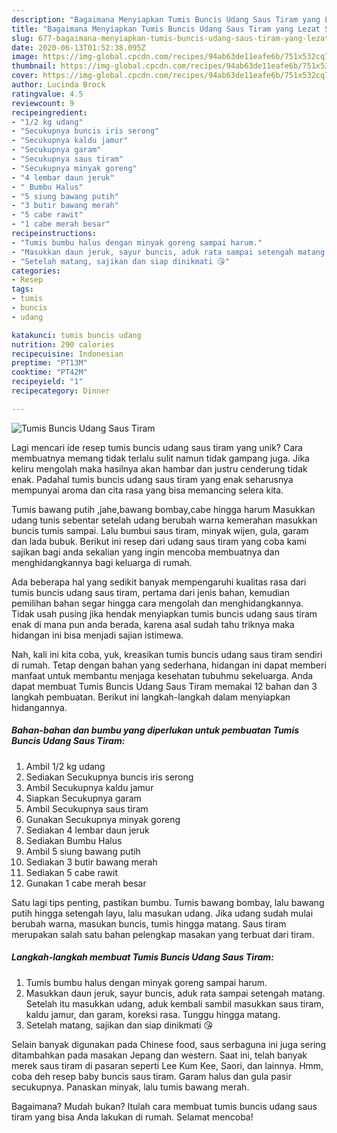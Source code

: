 ```yaml
---
description: "Bagaimana Menyiapkan Tumis Buncis Udang Saus Tiram yang Lezat Sekali"
title: "Bagaimana Menyiapkan Tumis Buncis Udang Saus Tiram yang Lezat Sekali"
slug: 677-bagaimana-menyiapkan-tumis-buncis-udang-saus-tiram-yang-lezat-sekali
date: 2020-06-13T01:52:38.095Z
image: https://img-global.cpcdn.com/recipes/94ab63de11eafe6b/751x532cq70/tumis-buncis-udang-saus-tiram-foto-resep-utama.jpg
thumbnail: https://img-global.cpcdn.com/recipes/94ab63de11eafe6b/751x532cq70/tumis-buncis-udang-saus-tiram-foto-resep-utama.jpg
cover: https://img-global.cpcdn.com/recipes/94ab63de11eafe6b/751x532cq70/tumis-buncis-udang-saus-tiram-foto-resep-utama.jpg
author: Lucinda Brock
ratingvalue: 4.5
reviewcount: 9
recipeingredient:
- "1/2 kg udang"
- "Secukupnya buncis iris serong"
- "Secukupnya kaldu jamur"
- "Secukupnya garam"
- "Secukupnya saus tiram"
- "Secukupnya minyak goreng"
- "4 lembar daun jeruk"
- " Bumbu Halus"
- "5 siung bawang putih"
- "3 butir bawang merah"
- "5 cabe rawit"
- "1 cabe merah besar"
recipeinstructions:
- "Tumis bumbu halus dengan minyak goreng sampai harum."
- "Masukkan daun jeruk, sayur buncis, aduk rata sampai setengah matang. Setelah itu masukkan udang, aduk kembali sambil masukkan saus tiram, kaldu jamur, dan garam, koreksi rasa. Tunggu hingga matang."
- "Setelah matang, sajikan dan siap dinikmati 😘"
categories:
- Resep
tags:
- tumis
- buncis
- udang

katakunci: tumis buncis udang 
nutrition: 290 calories
recipecuisine: Indonesian
preptime: "PT13M"
cooktime: "PT42M"
recipeyield: "1"
recipecategory: Dinner

---
```



![Tumis Buncis Udang Saus Tiram](https://img-global.cpcdn.com/recipes/94ab63de11eafe6b/751x532cq70/tumis-buncis-udang-saus-tiram-foto-resep-utama.jpg)

Lagi mencari ide resep tumis buncis udang saus tiram yang unik? Cara membuatnya memang tidak terlalu sulit namun tidak gampang juga. Jika keliru mengolah maka hasilnya akan hambar dan justru cenderung tidak enak. Padahal tumis buncis udang saus tiram yang enak seharusnya mempunyai aroma dan cita rasa yang bisa memancing selera kita.

Tumis bawang putih ,jahe,bawang bombay,cabe hingga harum Masukkan udang tunis sebentar setelah udang berubah warna kemerahan masukkan buncis tumis sampai. Lalu bumbui saus tiram, minyak wijen, gula, garam dan lada bubuk. Berikut ini resep dari udang saus tiram yang coba kami sajikan bagi anda sekalian yang ingin mencoba membuatnya dan menghidangkannya bagi keluarga di rumah.

Ada beberapa hal yang sedikit banyak mempengaruhi kualitas rasa dari tumis buncis udang saus tiram, pertama dari jenis bahan, kemudian pemilihan bahan segar hingga cara mengolah dan menghidangkannya. Tidak usah pusing jika hendak menyiapkan tumis buncis udang saus tiram enak di mana pun anda berada, karena asal sudah tahu triknya maka hidangan ini bisa menjadi sajian istimewa.


Nah, kali ini kita coba, yuk, kreasikan tumis buncis udang saus tiram sendiri di rumah. Tetap dengan bahan yang sederhana, hidangan ini dapat memberi manfaat untuk membantu menjaga kesehatan tubuhmu sekeluarga. Anda dapat membuat Tumis Buncis Udang Saus Tiram memakai 12 bahan dan 3 langkah pembuatan. Berikut ini langkah-langkah dalam menyiapkan hidangannya.

<!--inarticleads1-->

##### Bahan-bahan dan bumbu yang diperlukan untuk pembuatan Tumis Buncis Udang Saus Tiram:

1. Ambil 1/2 kg udang
1. Sediakan Secukupnya buncis iris serong
1. Ambil Secukupnya kaldu jamur
1. Siapkan Secukupnya garam
1. Ambil Secukupnya saus tiram
1. Gunakan Secukupnya minyak goreng
1. Sediakan 4 lembar daun jeruk
1. Sediakan  Bumbu Halus
1. Ambil 5 siung bawang putih
1. Sediakan 3 butir bawang merah
1. Sediakan 5 cabe rawit
1. Gunakan 1 cabe merah besar


Satu lagi tips penting, pastikan bumbu. Tumis bawang bombay, lalu bawang putih hingga setengah layu, lalu masukan udang. Jika udang sudah mulai berubah warna, masukan buncis, tumis hingga matang. Saus tiram merupakan salah satu bahan pelengkap masakan yang terbuat dari tiram. 

<!--inarticleads2-->

##### Langkah-langkah membuat Tumis Buncis Udang Saus Tiram:

1. Tumis bumbu halus dengan minyak goreng sampai harum.
1. Masukkan daun jeruk, sayur buncis, aduk rata sampai setengah matang. Setelah itu masukkan udang, aduk kembali sambil masukkan saus tiram, kaldu jamur, dan garam, koreksi rasa. Tunggu hingga matang.
1. Setelah matang, sajikan dan siap dinikmati 😘


Selain banyak digunakan pada Chinese food, saus serbaguna ini juga sering ditambahkan pada masakan Jepang dan western. Saat ini, telah banyak merek saus tiram di pasaran seperti Lee Kum Kee, Saori, dan lainnya. Hmm, coba deh resep baby buncis saus tiram. Garam halus dan gula pasir secukupnya. Panaskan minyak, lalu tumis bawang merah. 

Bagaimana? Mudah bukan? Itulah cara membuat tumis buncis udang saus tiram yang bisa Anda lakukan di rumah. Selamat mencoba!
